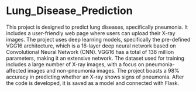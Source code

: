 # Lung_Disease_Prediction

This project is designed to predict lung diseases, specifically pneumonia. It
includes a user-friendly web page where users can upload their X-ray images.
The project uses deep learning models, specifically the pre-defined VGG16
architecture, which is a 16-layer deep neural network based on Convolutional
Neural Network (CNN). VGG16 has a total of 138 million parameters, making it
an extensive network. The dataset used for training includes a large number of
X-ray images, with a focus on pneumonia-affected images and non-pneumonia
images. The project boasts a 98% accuracy in predicting whether an X-ray
shows signs of pneumonia. After the code is developed, it is saved as a model
and connected with Flask.

